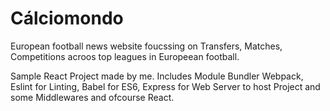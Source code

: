# Cálciomondo

European football news website foucssing on Transfers, Matches, Competitions acroos top leagues in Europeean football.

Sample React Project made by me.
Includes Module Bundler Webpack, Eslint for Linting, Babel for ES6, Express for Web Server to host Project and some Middlewares and ofcourse React.
